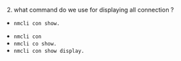 2. what command do we use for displaying all connection ?
+ `nmcli con show.`
* `nmcli con`
* `nmcli co show.`
* `nmcli con show display.`
